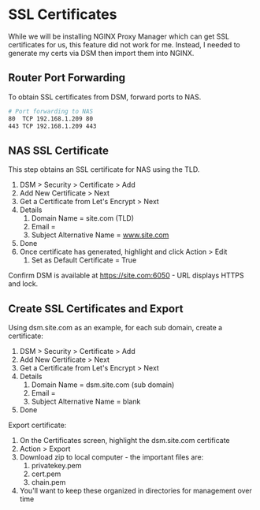 # SSL Certificates

While we will be installing NGINX Proxy Manager which can get SSL certificates for us, this feature did not work for me. Instead, I needed to generate my certs via DSM then import them into NGINX. 

## Router Port Forwarding

To obtain SSL certificates from DSM, forward ports to NAS. 

```bash
# Port forwarding to NAS
80  TCP 192.168.1.209 80
443 TCP 192.168.1.209 443
```

## NAS SSL Certificate

This step obtains an SSL certificate for NAS using the TLD.

1. DSM > Security > Certificate > Add
2. Add New Certificate > Next
3. Get a Certificate from Let's Encrypt > Next
4. Details
   1. Domain Name = site.com (TLD)
   2. Email = <email>
   3. Subject Alternative Name = www.site.com
5. Done
6. Once certificate has generated, highlight and click Action > Edit
   1. Set as Default Certificate = True

Confirm DSM is available at https://site.com:6050 - URL displays HTTPS and lock.


## Create SSL Certificates and Export

Using dsm.site.com as an example, for each sub domain, create a certificate:

1. DSM > Security > Certificate > Add
2. Add New Certificate > Next
3. Get a Certificate from Let's Encrypt > Next
4. Details
   1. Domain Name = dsm.site.com (sub domain)
   2. Email = <email>
   3. Subject Alternative Name = blank
5. Done

Export certificate:

1. On the Certificates screen, highlight the dsm.site.com certificate
2. Action > Export
3. Download zip to local computer - the important files are: 
   1. privatekey.pem
   2. cert.pem
   3. chain.pem
4. You'll want to keep these organized in directories for management over time

